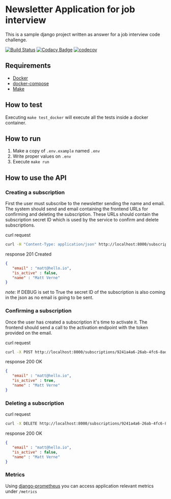 # Newsletter Application for job interview

This is a sample django project written as answer for a job interview code challenge.

[![Build Status](https://travis-ci.org/jadolg/NewsletterApplication.svg?branch=master)](https://travis-ci.org/jadolg/NewsletterApplication) [![Codacy Badge](https://api.codacy.com/project/badge/Grade/102ff10966d14df589aa1a5e2f70ef92)](https://www.codacy.com/manual/jadolg/NewsletterApplication?utm_source=github.com&amp;utm_medium=referral&amp;utm_content=jadolg/NewsletterApplication&amp;utm_campaign=Badge_Grade) [![codecov](https://codecov.io/gh/jadolg/NewsletterApplication/branch/master/graph/badge.svg)](https://codecov.io/gh/jadolg/NewsletterApplication)

## Requirements

- [Docker](https://docs.docker.com/get-docker/)
- [docker-compose](https://docs.docker.com/compose/install/)
- [Make](https://www.gnu.org/software/make/manual/html_node/index.html)

## How to test

Executing `make test_docker` will execute all the tests inside a docker container.

## How to run

1. Make a copy of `.env.example` named `.env`
2. Write proper values on `.env` 
3. Execute `make run`

## How to use the API

### Creating a subscription

First the user must subscribe to the newsletter sending the name and email.
The system should send and email containing the frontend URLs for confirming and deleting the subscription.
These URLs should contain the subscription secret ID which is used by the service to confirm and delete subscriptions.

curl request
```bash
curl -H "Content-Type: application/json" http://localhost:8000/subscriptions/ -d '{"name":"Matt Verne", "email":"matt@hello.io"}'
```

response
201 Created
```json
{
   "email" : "matt@hello.io",
   "is_active" : false,
   "name" : "Matt Verne"   
}
```
*note:* If DEBUG is set to True the secret ID of the subscription is also coming in the json as no email is going to be sent. 

### Confirming a subscription

Once the user has created a subscription it's time to activate it.
The frontend should send a call to the activation endpoint with the token provided on the email.

curl request
```bash
curl -X POST http://localhost:8000/subscriptions/9241a4a6-26ab-4fc6-8ad2-abbb44354198/confirm
```

response
200 OK
```json
{
   "email" : "matt@hello.io",
   "is_active" : true,
   "name" : "Matt Verne"
}
```

### Deleting a subscription

curl request
```bash
curl -X DELETE http://localhost:8000/subscriptions/9241a4a6-26ab-4fc6-8ad2-abbb44354198
```

response
200 OK
```json
{
   "email" : "matt@hello.io",
   "is_active" : false,
   "name" : "Matt Verne"
}
```

### Metrics

Using [django-prometheus](https://pypi.org/project/django-prometheus/) you can access application relevant metrics under `/metrics`
